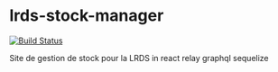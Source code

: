# lrds-stock-manager
[![Build Status](https://travis-ci.org/muskacirca/lrds-stock-manager.svg?branch=master)](https://travis-ci.org/muskacirca/lrds-stock-manager)

Site de gestion de stock pour la LRDS in react relay graphql sequelize
